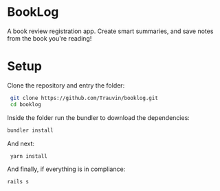 # BookLog 

A book review registration app. Create smart summaries, and save notes from the book you're reading!

# Setup

Clone the repository and entry the folder:
```bash
 git clone https://github.com/Trauvin/booklog.git
 cd booklog
 ```
 Inside the folder  run the bundler to download the dependencies:
 ```bash
 bundler install
```
And next:
```bash
 yarn install
 ```
 
 And finally, if everything is in compliance:
 ```bash
 rails s
 ```
 
